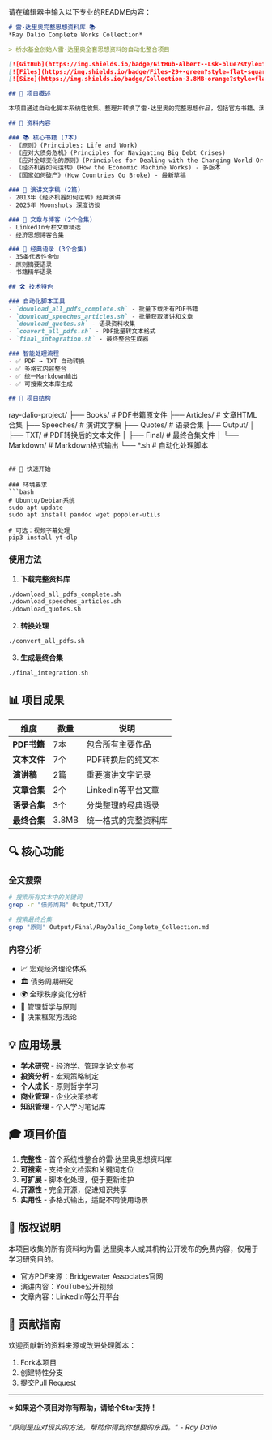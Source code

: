 请在编辑器中输入以下专业的README内容：

```markdown
# 雷·达里奥完整思想资料库 📚
*Ray Dalio Complete Works Collection*

> 桥水基金创始人雷·达里奥全套思想资料的自动化整合项目

[![GitHub](https://img.shields.io/badge/GitHub-Albert--Lsk-blue?style=flat-square&logo=github)](https://github.com/Albert-Lsk/ray-dalio-project)
[![Files](https://img.shields.io/badge/Files-29+-green?style=flat-square)]()
[![Size](https://img.shields.io/badge/Collection-3.8MB-orange?style=flat-square)]()

## 🎯 项目概述

本项目通过自动化脚本系统性收集、整理并转换了雷·达里奥的完整思想作品，包括官方书籍、演讲文字稿、文章合集和经典语录，生成了便于阅读、搜索和研究的统一资料库。

## 📖 资料内容

### 📚 核心书籍 (7本)
- 《原则》(Principles: Life and Work)
- 《应对大债务危机》(Principles for Navigating Big Debt Crises)
- 《应对全球变化的原则》(Principles for Dealing with the Changing World Order)
- 《经济机器如何运转》(How the Economic Machine Works) - 多版本
- 《国家如何破产》(How Countries Go Broke) - 最新草稿

### 🎤 演讲文字稿 (2篇)
- 2013年《经济机器如何运转》经典演讲
- 2025年 Moonshots 深度访谈

### 📰 文章与博客 (2个合集)
- LinkedIn专栏文章精选
- 经济思想博客合集

### 💭 经典语录 (3个合集)
- 35条代表性金句
- 原则摘要语录
- 书籍精华语录

## 🛠️ 技术特色

### 自动化脚本工具
- `download_all_pdfs_complete.sh` - 批量下载所有PDF书籍
- `download_speeches_articles.sh` - 批量获取演讲和文章
- `download_quotes.sh` - 语录资料收集
- `convert_all_pdfs.sh` - PDF批量转文本格式
- `final_integration.sh` - 最终整合生成器

### 智能处理流程
- ✅ PDF → TXT 自动转换
- ✅ 多格式内容整合
- ✅ 统一Markdown输出
- ✅ 可搜索文本库生成

## 📁 项目结构

```
ray-dalio-project/
├── Books/                     # PDF书籍原文件
├── Articles/                  # 文章HTML合集
├── Speeches/                  # 演讲文字稿
├── Quotes/                    # 语录合集
├── Output/
│   ├── TXT/                   # PDF转换后的文本文件
│   ├── Final/                 # 最终合集文件
│   └── Markdown/              # Markdown格式输出
└── *.sh                       # 自动化处理脚本
```

## 🚀 快速开始

### 环境要求
```bash
# Ubuntu/Debian系统
sudo apt update
sudo apt install pandoc wget poppler-utils

# 可选：视频字幕处理
pip3 install yt-dlp
```

### 使用方法

1. **下载完整资料库**
```bash
./download_all_pdfs_complete.sh
./download_speeches_articles.sh
./download_quotes.sh
```

2. **转换处理**
```bash
./convert_all_pdfs.sh
```

3. **生成最终合集**
```bash
./final_integration.sh
```

## 📊 项目成果

| 维度 | 数量 | 说明 |
|------|------|------|
| **PDF书籍** | 7本 | 包含所有主要作品 |
| **文本文件** | 7个 | PDF转换后的纯文本 |
| **演讲稿** | 2篇 | 重要演讲文字记录 |
| **文章合集** | 2个 | LinkedIn等平台文章 |
| **语录合集** | 3个 | 分类整理的经典语录 |
| **最终合集** | 3.8MB | 统一格式的完整资料库 |

## 🔍 核心功能

### 全文搜索
```bash
# 搜索所有文本中的关键词
grep -r "债务周期" Output/TXT/

# 搜索最终合集
grep "原则" Output/Final/RayDalio_Complete_Collection.md
```

### 内容分析
- 📈 宏观经济理论体系
- 🏛️ 债务周期研究
- 🌍 全球秩序变化分析
- 💼 管理哲学与原则
- 🎯 决策框架方法论

## 💡 应用场景

- **学术研究** - 经济学、管理学论文参考
- **投资分析** - 宏观策略制定
- **个人成长** - 原则哲学学习
- **商业管理** - 企业决策参考
- **知识管理** - 个人学习笔记库

## 🎓 项目价值

1. **完整性** - 首个系统性整合的雷·达里奥思想资料库
2. **可搜索** - 支持全文检索和关键词定位
3. **可扩展** - 脚本化处理，便于更新维护  
4. **开源性** - 完全开源，促进知识共享
5. **实用性** - 多格式输出，适配不同使用场景

## 📜 版权说明

本项目收集的所有资料均为雷·达里奥本人或其机构公开发布的免费内容，仅用于学习研究目的。
- 官方PDF来源：Bridgewater Associates官网
- 演讲内容：YouTube公开视频
- 文章内容：LinkedIn等公开平台

## 🤝 贡献指南

欢迎贡献新的资料来源或改进处理脚本：
1. Fork本项目
2. 创建特性分支
3. 提交Pull Request

---

**⭐ 如果这个项目对你有帮助，请给个Star支持！**

*"原则是应对现实的方法，帮助你得到你想要的东西。" - Ray Dalio*
```
